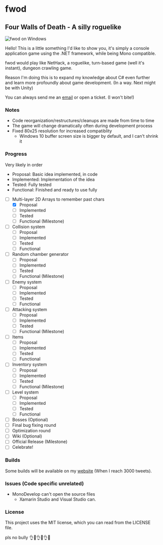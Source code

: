 # fwod
## Four Walls of Death - A silly roguelike

![fwod on Windows](http://www.wilomgfx.net/didier/pages/fwod/img1.png)

Hello! This is a little something I'd like to show you, it's simply a console application game using the .NET framework, while being Mono compatible.

fwod would play like NetHack, a roguelike, turn-based game (well it's instant), dungeon crawling game.

Reason I'm doing this is to expand my knowledge about C# even further and learn more profoundly about game development. (In a way. Next might be with Unity)

You can always send me an [email](mailto:devddstuff@gmail.com) or open a ticket. (I won't bite!)

### Notes
- Code reorganization/restructures/cleanups are made from time to time
- The game will change dramatically often during development process
- Fixed 80x25 resolution for increased compatiblity
  - Windows 10 buffer screen size is bigger by default, and I can't shrink it

### Progress
Very likely in order
- Proposal: Basic idea implemented, in code
- Implemented: Implementation of the idea
- Tested: Fully tested
- Functional: Finished and ready to use fully

- [ ] Multi-layer 2D Arrays to remember past chars
  - [x] Proposal
  - [ ] Implemented
  - [ ] Tested
  - [ ] Functional (Milestone)
- [ ] Collision system
  - [ ] Proposal
  - [ ] Implemented
  - [ ] Tested
  - [ ] Functional
- [ ] Random chamber generator
  - [ ] Proposal
  - [ ] Implemented
  - [ ] Tested
  - [ ] Functional (Milestone)
- [ ] Enemy system
  - [ ] Proposal
  - [ ] Implemented
  - [ ] Tested
  - [ ] Functional
- [ ] Attacking system
  - [ ] Proposal
  - [ ] Implemented
  - [ ] Tested
  - [ ] Functional (Milestone)
- [ ] Items
  - [ ] Proposal
  - [ ] Implemented
  - [ ] Tested
  - [ ] Functional
- [ ] Inventory system
  - [ ] Proposal
  - [ ] Implemented
  - [ ] Tested
  - [ ] Functional (Milestone)
- [ ] Level system
  - [ ] Proposal
  - [ ] Implemented
  - [ ] Tested
  - [ ] Functional
- [ ] Bosses (Optional)
- [ ] Final bug fixing round
- [ ] Optimization round
- [ ] Wiki (Optional)
- [ ] Official Release (Milestone)
- [ ] Celebrate!

### Builds
Some builds will be available on my [website](http://www.wilomgfx.net/didier/pages/fwod.html) (When I reach 3000 tweets).

### Issues (Code specific unrelated)
- MonoDevelop can't open the source files
  - Xamarin Studio and Visual Studio can.

### License
This project uses the MIT license, which you can read from the LICENSE file.

pls no bully :ok_hand::eyes::ok_hand::eyes::ok_hand::poop: